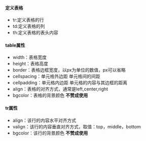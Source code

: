 #### 定义表格
* tr:定义表格的行
* td:定义表格的列
* th:定义表格的表头内容

#### table属性
* width：表格宽度
* height：表格高度
* border：表格边框宽度，以px为单位的数值，px可以省略
* cellspacing：单元格外边距 单元格间的间距
* cellpadding：单元格内边距 单元格的内容与其边框的距离
* align：表格的对齐方式，通常是left,center,right
* bgcolor：表格的背景颜色 **不赞成使用**


#### tr属性
* align：该行的内容水平对齐方式
* valign：该行的内容垂直对齐方式，取值：top，middle，bottom
* bgcolor：该行的背景颜色 **不赞成使用**
####
